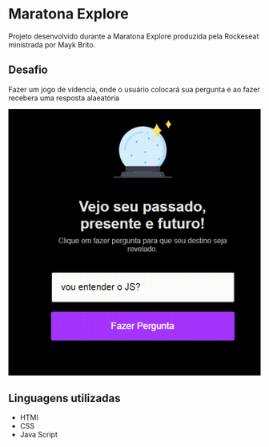 # Maratona Explore 

Projeto desenvolvido durante a Maratona Explore produzida pela Rockeseat ministrada por Mayk Brito.

## Desafio

Fazer um jogo de videncia, onde o usuário colocará sua pergunta e ao fazer recebera uma resposta alaeatória

![videncia](./videncia.gif)

## Linguagens utilizadas

- HTMl
- CSS
- Java Script
